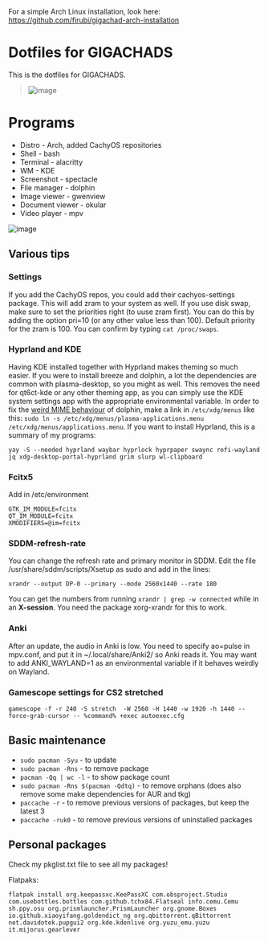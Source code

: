 For a simple Arch Linux installation, look here: https://github.com/firubi/gigachad-arch-installation

# Dotfiles for GIGACHADS
This is the dotfiles for GIGACHADS.
> ![image](https://github.com/user-attachments/assets/767b4501-aeef-438e-a44c-706e60696aa5)


# Programs
- Distro - Arch, added CachyOS repositories
- Shell - bash
- Terminal - alacritty
- WM - KDE
- Screenshot - spectacle
- File manager - dolphin
- Image viewer - gwenview
- Document viewer - okular
- Video player - mpv

![image](https://github.com/user-attachments/assets/2c6f1d64-d543-4bb6-bbae-e62ec0bd76a6)

## Various tips
### Settings
If you add the CachyOS repos, you could add their cachyos-settings package. This will add zram to your system as well. If you use disk swap, make sure to set the priorities right (to uuse zram first). You can do this by adding the option pri=10 (or any other value less than 100). Default priority for the zram is 100. You can confirm by typing `cat /proc/swaps`.

### Hyprland and KDE
Having KDE installed together with Hyprland makes theming so much easier. If you were to install breeze and dolphin, a lot the dependencies are common with plasma-desktop, so you might as well. This removes the need for qt6ct-kde or any other theming app, as you can simply use the KDE system settings app with the appropriate environmental variable. In order to fix the [weird MIME behaviour](https://bbs.archlinux.org/viewtopic.php?pid=2167579#p2167579) of dolphin, make a link in `/etc/xdg/menus` like this: `sudo ln -s /etc/xdg/menus/plasma-applications.menu /etc/xdg/menus/applications.menu`. If you want to install Hyprland, this is a summary of my programs:
```
yay -S --needed hyprland waybar hyprlock hyprpaper swaync rofi-wayland jq xdg-desktop-portal-hyprland grim slurp wl-clipboard
```

### Fcitx5
Add in /etc/environment
```
GTK_IM_MODULE=fcitx
QT_IM_MODULE=fcitx
XMODIFIERS=@im=fcitx
```
### SDDM-refresh-rate
You can change the refresh rate and primary monitor in SDDM. Edit the file /usr/share/sddm/scripts/Xsetup as sudo and add in the lines:
```
xrandr --output DP-0 --primary --mode 2560x1440 --rate 180
```
You can get the numbers from running `xrandr | grep -w connected` while in an **X-session**. You need the package xorg-xrandr for this to work.

### Anki
After an update, the audio in Anki is low. You need to specify ao=pulse in mpv.conf, and put it in ~/.local/share/Anki2/ so Anki reads it. You may want to add ANKI_WAYLAND=1 as an environmental variable if it behaves weirdly on Wayland. 

### Gamescope settings for CS2 stretched
`gamescope -f -r 240 -S stretch  -W 2560 -H 1440 -w 1920 -h 1440 --force-grab-cursor -- %command% +exec autoexec.cfg`

## Basic maintenance
- `sudo pacman -Syu` - to update
- `sudo pacman -Rns` - to remove package
- `pacman -Qq | wc -l` - to show package count
- `sudo pacman -Rns $(pacman -Qdtq)` - to remove orphans (does also remove some make dependencies for AUR and tkg)
- `paccache -r` - to remove previous versions of packages, but keep the latest 3
- `paccache -ruk0` - to remove previous versions of uninstalled packages

## Personal packages

Check my pkglist.txt file to see all my packages!

Flatpaks:
```
flatpak install org.keepassxc.KeePassXC com.obsproject.Studio com.usebottles.bottles com.github.tchx84.Flatseal info.cemu.Cemu sh.ppy.osu org.prismlauncher.PrismLauncher org.gnome.Boxes io.github.xiaoyifang.goldendict_ng org.qbittorrent.qBittorrent net.davidotek.pupgui2 org.kde.kdenlive org.yuzu_emu.yuzu it.mijorus.gearlever
```
